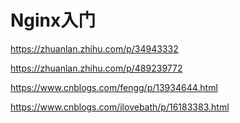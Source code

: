 # Nginx入门

https://zhuanlan.zhihu.com/p/34943332

https://zhuanlan.zhihu.com/p/489239772

https://www.cnblogs.com/fengg/p/13934644.html

https://www.cnblogs.com/ilovebath/p/16183383.html